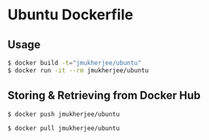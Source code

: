 # Ubuntu Dockerfile

## Usage

```sh
$ docker build -t="jmukherjee/ubuntu"
$ docker run -it --rm jmukherjee/ubuntu
```

## Storing & Retrieving from Docker Hub

```sh
$ docker push jmukherjee/ubuntu

$ docker pull jmukherjee/ubuntu
```
